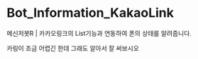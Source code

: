 # Bot_Information_KakaoLink
메신저봇R | 카카오링크의 List기능과 연동하여 폰의 상태를 알려줍니다.

카링이 조금 어렵긴 한데 그래도 알아서 잘 써보시오
